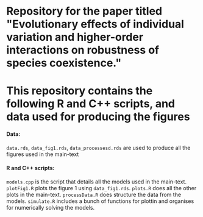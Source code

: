 # Repository for the paper titled "Evolutionary effects of individual variation and higher-order interactions on robustness of species coexistence."

# This repository contains the following R and C++ scripts, and data used for producing the figures


#### Data: 
`data.rds`, `data_fig1.rds`, `data_processesd.rds` are used to produce all the figures used in the main-text

#### R and C++ scripts:

`models.cpp` is the script that details all the models used in the main-text.
`plotFig1.R` plots the figure 1 using `data_fig1.rds`.
`plots.R` does all the other plots in the main-text.
`processData.R` does structure the data from the models.
`simulate.R` includes a bunch of functions for plottin and organises for numerically solving the models.
